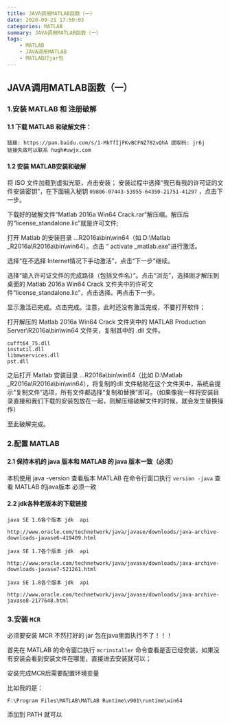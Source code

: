 ```yaml
---
title: JAVA调用MATLAB函数（一）
date: 2020-09-21 17:50:03
categories: MATLAB 
summary: JAVA调用MATLAB函数（一）
tags:
    - MATLAB
    - JAVA调用MATLAB
    - MATLAB打jar包
---
```


## JAVA调用MATLAB函数（一）

### 1.安装 MATLAB 和 注册破解

#### 1.1 下载 MATLAB 和破解文件：
```
链接: https://pan.baidu.com/s/1-MkTfIjFKvBCFNZ782vQhA 提取码: jr6j 
链接失效可以联系 hugh#uwjx.com
```

#### 1.2 安装 MATLAB安装和破解

将 ISO 文件加载到虚拟光驱，点击安装；
安装过程中选择“我已有我的许可证的文件安装密钥”，在下面输入秘钥 `09806-07443-53955-64350-21751-41297` ，点击下一步。

下载好的破解文件“Matlab 2016a Win64 Crack.rar”解压缩。解压后的“license_standalone.lic”就是许可文件;

打开 Matlab 的安装目录 …R2016a\bin\win64（如 D:\Matlab _R2016a\R2016a\bin\win64）。点击 “ activate _matlab.exe”进行激活。

选择“在不选择 Internet情况下手动激活”，点击“下一步”继续。

选择“输入许可证文件的完成路径（包括文件名）”。点击“浏览”，选择刚才解压到桌面的 Matlab 2016a Win64 Crack 文件夹中的许可文件“license_standalone.lic”，点击选择。再点击下一步。

显示激活已完成。点击完成。注意，此时还没有激活完成，不要打开软件；

打开解压的 Matlab 2016a Win64 Crack 文件夹中的 MATLAB Production Server\R2016a\bin\win64 文件夹，复制其中的 .dll 文件。

```
cufft64_75.dll
instutil.dll
libmwservices.dll
pst.dll
```

之后打开 Matlab 安装目录 …R2016a\bin\win64（比如 D:\Matlab _R2016a\R2016a\bin\win64），将复制的dll 文件粘贴在这个文件夹中，系统会提示“复制文件”选项，所有文件都选择“复制和替换”即可。（如果像我一样将安装目录直接和我们下载的安装包放在一起，则解压缩破解文件的时候，就会发生替换操作）

至此破解完成。

### 2.配置 MATLAB

#### 2.1 保持本机的 java 版本和 MATLAB 的 java 版本一致（必须）

本机使用 java -version 查看版本
MATLAB 在命令行窗口执行 `version -java` 查看 MATLAB 的java版本 必须一致

#### 2.2 jdk各种老版本的下载链接
```
java SE 1.6各个版本 jdk  api

http://www.oracle.com/technetwork/java/javase/downloads/java-archive-downloads-javase6-419409.html

java SE 1.7各个版本 jdk  api

http://www.oracle.com/technetwork/java/javase/downloads/java-archive-downloads-javase7-521261.html

java SE 1.8各个版本 jdk  api

http://www.oracle.com/technetwork/java/javase/downloads/java-archive-javase8-2177648.html
```

### 3.安装 `MCR` 
必须要安装 MCR 不然打好的 jar 包在java里面执行不了！！！

首先在 MATLAB 的命令窗口执行 `mcrinstaller` 命令查看是否已经安装，如果没有安装会看到安装文件在哪里，直接进去安装就可以；

安装完成MCR后需要配置环境变量

比如我的是：
```
F:\Program Files\MATLAB\MATLAB Runtime\v901\runtime\win64
```
添加到 PATH 就可以
